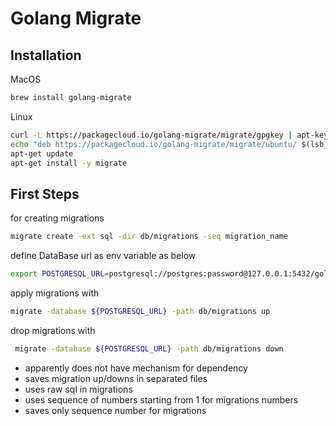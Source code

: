 # Golang Migrate
## Installation
MacOS
```bash
brew install golang-migrate
```
Linux
```bash
curl -L https://packagecloud.io/golang-migrate/migrate/gpgkey | apt-key add -
echo "deb https://packagecloud.io/golang-migrate/migrate/ubuntu/ $(lsb_release -sc) main" > /etc/apt/sources.list.d/migrate.list
apt-get update
apt-get install -y migrate
```
## First Steps
for creating migrations
```bash
migrate create -ext sql -dir db/migrations -seq migration_name
```
define DataBase url as env variable as below
```bash
export POSTGRESQL_URL=postgresql://postgres:password@127.0.0.1:5432/goldenstate_db?sslmode=disable
```
apply migrations with
```bash
migrate -database ${POSTGRESQL_URL} -path db/migrations up
```
drop migrations with
```bash
 migrate -database ${POSTGRESQL_URL} -path db/migrations down
```
+ apparently does not have mechanism for dependency
+ saves migration up/downs in separated files
+ uses raw sql in migrations
+ uses sequence of numbers starting from 1 for migrations numbers
+ saves only sequence number for migrations
